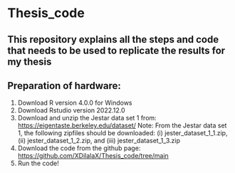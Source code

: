 # Thesis_code
This repository explains all the steps and code that needs to be used to replicate the results for my thesis
-----------------------------------------------------------------------------------------------------------------
Preparation of hardware: 
-----------------------------------------------------------------------------------------------------------------
1.	Download R version 4.0.0 for Windows
2.	Download Rstudio version 2022.12.0 
3.	Download and unzip the Jestar data set 1 from: https://eigentaste.berkeley.edu/dataset/
Note: From the Jestar data set 1, the following zipfiles should be downloaded: (i) jester_dataset_1_1.zip, (ii) jester_dataset_1_2.zip, and (iii) jester_dataset_1_3.zip
4.	Download the code from the github page: https://github.com/XDilalaX/Thesis_code/tree/main
5.	Run the code!
